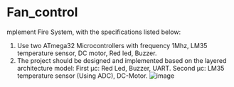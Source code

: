 # Fan_control

mplement Fire System, with the specifications listed below: 
1) Use two ATmega32 Microcontrollers with frequency 1Mhz, LM35 temperature sensor, DC motor, Red led, Buzzer.
2) The project should be designed and implemented based on the layered architecture model:
First µc:  Red Led, Buzzer, UART.
Second µc: LM35 temperature sensor (Using ADC), DC-Motor.
![image](https://github.com/AhmedAbdalgalil/Fan_control/assets/82418614/fda5c9ae-2fd4-431e-ac95-3f4bd8a1be2b)

